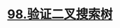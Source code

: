 # [98.验证二叉搜索树](https://leetcode.cn/problems/validate-binary-search-tree/)

<SourceCode src="../.leetcode/98.验证二叉搜索树.ts" />
